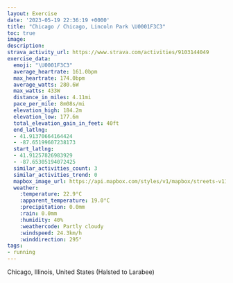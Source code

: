 ```yaml
---
layout: Exercise
date: '2023-05-19 22:36:19 +0000'
title: "Chicago / Chicago, Lincoln Park \U0001F3C3"
toc: true
image:
description:
strava_activity_url: https://www.strava.com/activities/9103144049
exercise_data:
  emoji: "\U0001F3C3"
  average_heartrate: 161.0bpm
  max_heartrate: 174.0bpm
  average_watts: 280.6W
  max_watts: 433W
  distance_in_miles: 4.11mi
  pace_per_mile: 8m08s/mi
  elevation_high: 184.2m
  elevation_low: 177.6m
  total_elevation_gain_in_feet: 40ft
  end_latlng:
  - 41.91370664164424
  - -87.65199607238173
  start_latlng:
  - 41.91257826983929
  - -87.65305194072425
  similar_activities_count: 3
  similar_activities_trend: 0
  mapbox_image_url: https://api.mapbox.com/styles/v1/mapbox/streets-v11/static/path-5+787af2-1.0(wgy~Flk~uOGkPAc%40Ie%40D%7DC%3F_DKeQCYIMsB%40ICCKGiSGs%40GaECUIQAc%40DuHKsJAeG%3Fs%40PsAAk%40Ko%40s%40mBs%40eCWeC%3FODWV%7B%40PaADo%40CcA%40kBAaAEq%40Os%40BABBBEE_%40WoAOe%40CACBQi%40IEE%40y%40h%40_%40NwA%7C%40iCtAs%40ZcDdAmDx%40eCd%40uBXu%40NoALaBZ%7BAZ_B%60%40%7B%40JeFfAsBRm%40B_AE%5BGo%40%3FeAVc%40T_%40HMJGPAz%40f%40pD%5EjF%40l%40Iv%40%40RFLJ%60AAVOz%40CbAPfBA~%40ZpA%60%40ExA_%40JBZRJDj%40Dj%40%3FJDRTJDPB%60%40%40z%40Gd%40KV%3Fd%40IL%40d%40Nf%40BbBAPCh%40Q%5CSHAbAn%40j%40d%40jENFDBPApEBnFB%60%40JJR%40%7C%40MpEG%5CXNCVSJC%60%40%40%60CG~MKV%3FJFDR%40%7C%40N%60ELbT%40HFD%60%40Gp%40%3FL%40DLLnZV%5EHfJ),pin-s-s+e5b22e(-87.65127,41.91372),pin-s-f+89ae00(-87.65009000000005,41.91372999999999)/auto/800x800?access_token=pk.eyJ1Ijoiam9zaGJlY2ttYW4iLCJhIjoiY205eWR2aDd1MWZ6djJrbXc4a3M0bWZleiJ9.XiG9OWkNcZk2QzjJbxLB4A
  weather:
    :temperature: 22.9°C
    :apparent_temperature: 19.0°C
    :precipitation: 0.0mm
    :rain: 0.0mm
    :humidity: 40%
    :weathercode: Partly cloudy
    :windspeed: 24.3km/h
    :winddirection: 295°
tags:
- running
---
```

Chicago, Illinois, United States (Halsted to Larabee)
